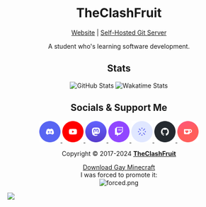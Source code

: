 <h1 align="center">TheClashFruit</h1>

<p align="center">
  <a href="https://theclashfruit.me">Website</a> | <a href="https://git.theclashfruit.me">Self-Hosted Git Server</a>
</p>

<p align="center">
  A student who's learning software development.
</p>

<h2 align="center">Stats</h2>

<p align="center">
  <img width="49.5%" alt="GitHub Stats" src="https://github-readme-stats.vercel.app/api?username=TheClashFruit&show_icons=true&include_all_commits=true&count_private=true&show=[reviews,prs_merged,prs_merged_percentage]&bg_color=00000000&text_color=0f766eb3&icon_color=0f766eb3&title_color=0f766e&border_color=0f766eb3">
  <img width="47%" alt="Wakatime Stats" src="https://github-readme-stats.vercel.app/api/wakatime?username=TheClashFruit&langs_count=7&show_icons=true&include_all_commits=true&count_private=true&bg_color=00000000&text_color=0f766eb3&icon_color=0f766eb3&title_color=0f766e&border_color=0f766eb3">
</p>

<h2 align="center">Socials & Support Me</h2>

<p align="center">
  <a href="https://discord.gg/CWEApqJ6rc">
    <img alt="Discord" src="https://raw.githubusercontent.com/TheClashFruit/TheClashFruit/main/social_icons/Discord%20-%20Circle.svg" height="48px">
  </a>
  <a href="https://youtube.com/@TheClashFruit">
    <img alt="YouTube" src="https://raw.githubusercontent.com/TheClashFruit/TheClashFruit/main/social_icons/YouTube%20-%20Circle.svg" height="48px">
  </a>
  <a href="https://wetdry.world/@TheClashFruit" rel="me">
    <img alt="YouTube" src="https://raw.githubusercontent.com/TheClashFruit/TheClashFruit/main/social_icons/Mastodon%20-%20Circle.svg" height="48px">
  </a>
  <a href="https://twitch.tv/TheClashFruit">
    <img alt="Twitch" src="https://raw.githubusercontent.com/TheClashFruit/TheClashFruit/main/social_icons/Twitch%20-%20Circle.svg" height="48px">
  </a>
  <a href="https://zleed.tv/@TheClashFruit">
    <img alt="Zleed" src="https://raw.githubusercontent.com/TheClashFruit/TheClashFruit/main/social_icons/Zleed%20-%20Circle.svg" height="48px">
  </a>
  <a href="https://github.com/sponsors/TheClashFruit">
    <img alt="Github Sponsors" src="https://raw.githubusercontent.com/TheClashFruit/TheClashFruit/main/social_icons/GitHub%20-%20Circle.svg" height="48px">
  </a>
  <a href="https://ko-fi.com/TheClashFruit">
    <img alt="Ko-Fi" src="https://raw.githubusercontent.com/TheClashFruit/TheClashFruit/main/social_icons/Ko-Fi%20-%20Circle.svg" height="48px">
  </a>
</p>

<p align="center">
  Copyright &copy; 2017-2024 <a href="https://bit.ly/3bgQPpC"><b>TheClashFruit</b></a>
</p>

<p align="center">
  <a href="https://modrinth.com/resourcepack/pridepack">Download Gay Minecraft</a> <br>
  I was forced to promote it: <br>

  <img align="center" alt="forced.png" src="https://github.com/TheClashFruit/TheClashFruit/assets/55049569/3a56f494-4e13-42d4-a1b5-64723c787c7f">
</p>

![](https://hit.yhype.me/github/profile?user_id=55049569)
